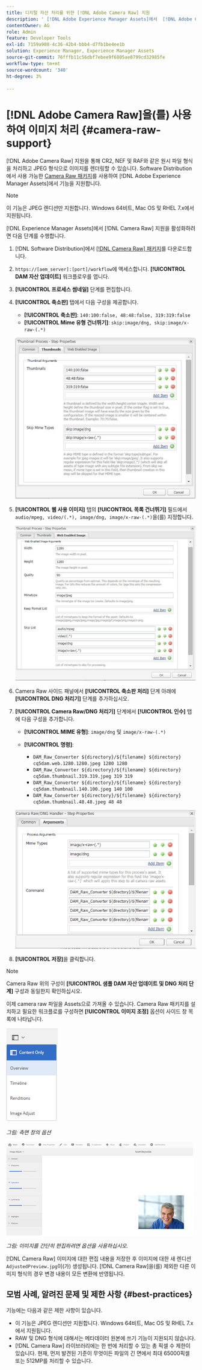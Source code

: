 ```yaml
---
title: 디지털 자산 처리를 위한 [!DNL Adobe Camera Raw] 지원
description: ' [!DNL Adobe Experience Manager Assets]에서  [!DNL Adobe Camera Raw] 지원을 사용하도록 설정하는 방법 알아보기'
contentOwner: AG
role: Admin
feature: Developer Tools
exl-id: 7159a908-4c36-42b4-bbb4-d7fb1be4ee1b
solution: Experience Manager, Experience Manager Assets
source-git-commit: 76fffb11c56dbf7ebee9f6805ae0799cd32985fe
workflow-type: tm+mt
source-wordcount: '340'
ht-degree: 3%

---
```


# [!DNL Adobe Camera Raw]을(를) 사용하여 이미지 처리 {#camera-raw-support}

[!DNL Adobe Camera Raw] 지원을 통해 CR2, NEF 및 RAF와 같은 원시 파일 형식을 처리하고 JPEG 형식으로 이미지를 렌더링할 수 있습니다. Software Distribution에서 사용 가능한 [Camera Raw 패키지](https://experience.adobe.com/#/downloads/content/software-distribution/en/aem.html?package=/content/software-distribution/en/details.html/content/dam/aem/public/adobe/packages/aem630/product/assets/aem-assets-cameraraw-pkg)를 사용하여 [!DNL Adobe Experience Manager Assets]에서 기능을 지원합니다.

>[!NOTE]
>
>이 기능은 JPEG 렌디션만 지원합니다. Windows 64비트, Mac OS 및 RHEL 7.x에서 지원됩니다.

[!DNL Experience Manager Assets]에서 [!DNL Camera Raw] 지원을 활성화하려면 다음 단계를 수행합니다.

1. [!DNL Software Distribution]에서 [[!DNL Camera Raw] 패키지](https://experience.adobe.com/#/downloads/content/software-distribution/en/aem.html?package=/content/software-distribution/en/details.html/content/dam/aem/public/adobe/packages/cq650/product/assets/aem-assets-cameraraw-pkg-1.4.8.zip)를 다운로드합니다.
1. `https://[aem_server]:[port]/workflow`에 액세스합니다. **[!UICONTROL DAM 자산 업데이트]** 워크플로우를 엽니다.
1. **[!UICONTROL 프로세스 썸네일]** 단계를 편집합니다.
1. **[!UICONTROL 축소판]** 탭에서 다음 구성을 제공합니다.

   * **[!UICONTROL 축소판]**: `140:100:false, 48:48:false, 319:319:false`
   * **[!UICONTROL Mime 유형 건너뛰기]**: `skip:image/dng, skip:image/x-raw-(.*)`

   ![chlimage_1-128](assets/chlimage_1-334.png)

1. **[!UICONTROL 웹 사용 이미지]** 탭의 **[!UICONTROL 목록 건너뛰기]** 필드에서 `audio/mpeg, video/(.*), image/dng, image/x-raw-(.*)`을(를) 지정합니다.

   ![chlimage_1-129](assets/chlimage_1-335.png)

1. Camera Raw 사이드 패널에서 **[!UICONTROL 축소판 처리]** 단계 아래에 **[!UICONTROL DNG 처리기]** 단계를 추가하십시오.
1. **[!UICONTROL Camera Raw/DNG 처리기]** 단계에서 **[!UICONTROL 인수]** 탭에 다음 구성을 추가합니다.

   * **[!UICONTROL MIME 유형]**: `image/dng` 및 `image/x-raw-(.*)`
   * **[!UICONTROL 명령]**:

      * `DAM_Raw_Converter ${directory}/${filename} ${directory} cq5dam.web.1280.1280.jpeg 1280 1280`
      * `DAM_Raw_Converter ${directory}/${filename} ${directory} cq5dam.thumbnail.319.319.jpeg 319 319`
      * `DAM_Raw_Converter ${directory}/${filename} ${directory} cq5dam.thumbnail.140.100.jpeg 140 100`
      * `DAM_Raw_Converter ${directory}/${filename} ${directory} cq5dam.thumbnail.48.48.jpeg 48 48`

   ![chlimage_1-130](assets/chlimage_1-336.png)

1. **[!UICONTROL 저장]**&#x200B;을 클릭합니다.

>[!NOTE]
>
>Camera Raw 위의 구성이 **[!UICONTROL 샘플 DAM 자산 업데이트 및 DNG 처리 단계]** 구성과 동일한지 확인하십시오.

이제 camera raw 파일을 Assets으로 가져올 수 있습니다. Camera Raw 패키지를 설치하고 필요한 워크플로를 구성하면 **[!UICONTROL 이미지 조정]** 옵션이 사이드 창 목록에 나타납니다.

![chlimage_1-131](assets/chlimage_1-337.png)

*그림: 측면 창의 옵션*

![chlimage_1-132](assets/chlimage_1-338.png)

*그림: 이미지를 간단히 편집하려면 옵션을 사용하십시오.*

[!DNL Camera Raw] 이미지에 대한 편집 내용을 저장한 후 이미지에 대한 새 렌디션 `AdjustedPreview.jpg`이(가) 생성됩니다. [!DNL Camera Raw]을(를) 제외한 다른 이미지 형식의 경우 변경 내용이 모든 변환에 반영됩니다.

## 모범 사례, 알려진 문제 및 제한 사항 {#best-practices}

기능에는 다음과 같은 제한 사항이 있습니다.

* 이 기능은 JPEG 렌디션만 지원합니다. Windows 64비트, Mac OS 및 RHEL 7.x에서 지원됩니다.
* RAW 및 DNG 형식에 대해서는 메타데이터 원본에 쓰기 기능이 지원되지 않습니다.
* [!DNL Camera Raw] 라이브러리에는 한 번에 처리할 수 있는 총 픽셀 수 제한이 있습니다. 현재, 먼저 발견된 기준이 무엇이든 파일의 긴 면에서 최대 65000픽셀 또는 512MP를 처리할 수 있습니다.
